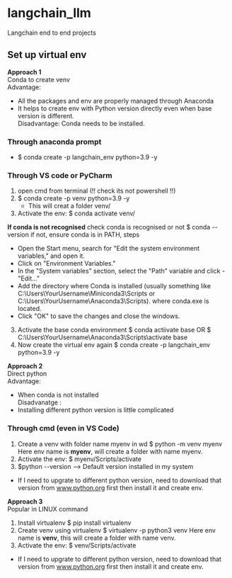 # langchain_llm
Langchain end to end projects

## Set up virtual env

**Approach 1** <br />
Conda to create venv <br />
Advantage: 
- All the packages and env are properly managed through Anaconda
- It helps to create env with Python version directly even when base version is different. 
<br />Disadvantage: Conda needs to be installed.
### Through anaconda prompt
- $ conda create -p langchain_env  python=3.9 -y 

### Through VS code or PyCharm
1. open cmd from terminal (!! check its not powershell !!)
2. $ conda create -p venv  python=3.9 -y  
   - This will creat a folder venv/
3. Activate the env: $ conda activate venv/

**If conda is not recognised** 
check conda is recognised or not
    $ conda --version
    if not, ensure conda is in PATH, steps 
-   Open the Start menu, search for "Edit the system environment variables," and open it.
-   Click on "Environment Variables."
-   In the "System variables" section, select the "Path" variable and click -   "Edit..."
-   Add the directory where Conda is installed (usually something like C:\Users\YourUsername\Miniconda3\Scripts or C:\Users\YourUsername\Anaconda3\Scripts).
where conda.exe is located.
-   Click "OK" to save the changes and close the windows.
3. Activate the base conda environment
$ conda actiivate base
OR
$ C:\Users\YourUsername\Anaconda3\Scripts\activate base
4. Now create the virtual env again
$ conda create -p langchain_env  python=3.9 -y

**Approach 2** <br />
Direct python <br />
Advantage: 
- When conda is not installed <br />
Disadvanatge :
- Installing different python version is little complicated

### Through cmd (even in VS Code)
1. Create a venv with folder name myenv in wd
  $ python -m venv myenv
   Here env name is **myenv**, will create a folder with name myenv.
2. Activate the env: $ myenv/Scripts/activate
3. $python --version --> Default version installed in my system
* If I need to upgrate to different python version, need to download that version from www.python.org first then install it and create env.

**Approach 3** <br />
Popular in LINUX command
1. Install virtualenv
  $ pip install virtualenv
2. Create venv using virtualenv
  $ virtualenv -p python3 venv
   Here env name is **venv**, this will create a folder with name venv.
3. Activate the env: $ venv/Scripts/activate
* If I need to upgrate to different python version, need to download that version from www.python.org first then install it and create env.
  
